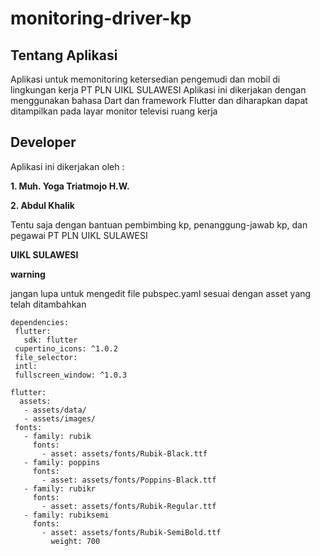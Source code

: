# monitoring-driver-kp

## Tentang Aplikasi

Aplikasi untuk memonitoring ketersedian pengemudi dan mobil di lingkungan kerja PT PLN UIKL SULAWESI
Aplikasi ini dikerjakan dengan menggunakan bahasa Dart dan framework Flutter dan diharapkan dapat ditampilkan pada
layar monitor televisi ruang kerja

## Developer

Aplikasi ini dikerjakan oleh :

**1. Muh. Yoga Triatmojo H.W.**

**2. Abdul Khalik**

Tentu saja dengan bantuan pembimbing kp, penanggung-jawab kp, dan pegawai PT PLN UIKL SULAWESI

**UIKL SULAWESI**

**warning**

jangan lupa untuk mengedit file pubspec.yaml sesuai dengan asset yang telah ditambahkan

 ```
 dependencies:
  flutter:
    sdk: flutter
  cupertino_icons: ^1.0.2
  file_selector:
  intl:
  fullscreen_window: ^1.0.3

flutter:
   assets:
    - assets/data/
    - assets/images/
  fonts:
    - family: rubik
      fonts:
        - asset: assets/fonts/Rubik-Black.ttf
    - family: poppins
      fonts:
        - asset: assets/fonts/Poppins-Black.ttf
    - family: rubikr
      fonts:
        - asset: assets/fonts/Rubik-Regular.ttf
    - family: rubiksemi
      fonts:
        - asset: assets/fonts/Rubik-SemiBold.ttf
          weight: 700
  ```

